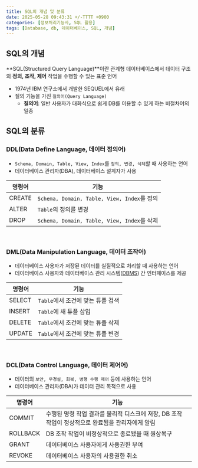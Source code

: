 ```yaml
---
title: SQL의 개념 및 분류
date: 2025-05-28 09:43:31 +/-TTTT +0900
categories: [정보처리기능사, SQL 활용]
tags: [Database, db, 데이터베이스, SQL, 개념]
---
```


## SQL의 개념
**SQL(Structured Query Language)**이란 관계형 데이터베이스에서 데이터 구조의 **정의, 조작, 제어** 작업을 수행할 수 있는 표준 언어
* 1974년 IBM 연구소에서 개발한 SEQUEL에서 유래
* 질의 기능을 가진 `질의어(Query Language)`
  * **질의어**: 일반 사용자가 대화식으로 쉽게 DB를 이용할 수 있게 하는 비절차어의 일종

## SQL의 분류

### DDL(Data Define Language, 데이터 정의어)
* `Schema, Domain, Table, View, Index`를 `정의, 변경, 삭제`할 때 사용하는 언어
* 데이터베이스 관리자(DBA), 데이터베이스 설계자가 사용

|명령어|기능|
|------|---|
|CREATE|`Schema, Domain, Table, View, Index`를 정의|
|ALTER|`Table`의 정의를 변경|
|DROP|`Schema, Domain, Table, View, Index`를 삭제|

<br>

### DML(Data Manipulation Language, 데이터 조작어)
* 데이터베이스 사용자가 저장된 데이터를 실질적으로 처리할 때 사용하는 언어
* 데이터베이스 사용자와 데이터베이스 관리 시스템([DBMS](https://alder-r.github.io/posts/DBMS(%EB%8D%B0%EC%9D%B4%ED%84%B0%EB%B2%A0%EC%9D%B4%EC%8A%A4-%EA%B4%80%EB%A6%AC-%EC%8B%9C%EC%8A%A4%ED%85%9C)/)) 간 인터페이스를 제공

|명령어|기능|
|------|---|
|SELECT|`Table`에서 조건에 맞는 튜플 검색|
|INSERT|`Table`에 새 튜플 삽입|
|DELETE|`Table`에서 조건에 맞는 튜플 삭제|
|UPDATE|`Table`에서 조건에 맞는 튜플 변경|

<br>

### DCL(Data Control Language, 데이터 제어어)
* 데이터의 `보안, 무경설, 회복, 병행 수행 제어` 등에 사용하는 언어
* 데이터베이스 관리자(DBA)가 데이터 관리 목적으로 사용

|명령어|기능|
|------|---|
|COMMIT|수행된 명령 작업 결과를 물리적 디스크에 저장, DB 조작 작업이 정상적으로 완료됨을 관리자에게 알림|
|ROLLBACK|DB 조작 작업이 비정상적으로 종료됐을 때 원상복구|
|GRANT|데이터베이스 사용자에게 사용권한 부여|
|REVOKE|데이터베이스 사용자의 사용권한 취소|